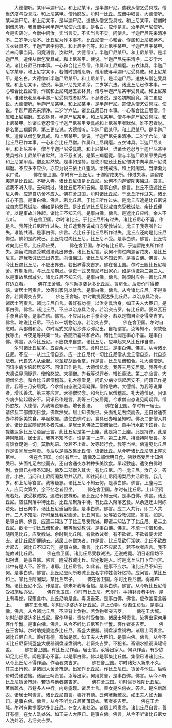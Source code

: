 <!-- { "loadSidebar": true } -->
　　大德僧听。某甲半迦尸尼。和上尼某甲。是半迦尸尼。遣我从僧乞受具戒。僧当济度与受具戒。和上尼某甲。僧怜愍故。尔时一比丘。应僧中唱言。大德僧听。某半迦尸尼。和上尼某甲。是半迦尸尼。遣使从僧乞受具戒。和上尼某甲。若僧时到僧忍听。我当僧中问半迦尸尼使六法事。是名白。应作是言。汝半迦尸尼使听。今是实语时。今僧中问汝。实当言实。不实当言不实。问使言。半迦尸尼先来清净不。二岁学六法不。比丘尼为作本事不。比丘尼僧一心和合。作属和上尼羯磨不。五衣钵具不。半迦尸尼字何等。和上尼字何等。和上尼字某甲。半迦尸尼字某甲。若未问事当问。问竟语言。汝默然。大德僧听。半迦尸尼某甲。和上尼某甲。是半迦尸尼。遣使从僧乞受具戒。和上尼某甲。使说。半迦尸尼先来清净。二岁学六法。诸比丘尼已作本事。一心和合比丘尼僧。作属和上尼羯磨。五衣钵具。半迦尸尼字某甲。和上尼字某甲。若僧时到僧忍听。僧用使与半迦尸尼受具戒。和上尼某甲。是名白。大德僧听半迦尸尼某甲。和上尼某甲。是半迦尸尼。遣使从僧乞受具戒。和上尼某甲。使说。半迦尸尼先来清净。二岁学六法。诸比丘尼已作本事。一心和合比丘尼僧。作属和上尼羯磨五衣钵具。僧与半迦尸尼某甲受具戒。和上尼某甲。谁诸长老忍与半迦尸尼受具戒者默然。不忍者说。是名初羯磨竟。第二更应说。大德僧听。半迦尸尼某甲。和上尼某甲。是半迦尸尼。遣使从僧乞受具戒。使说。半迦尸尼先来清净。二岁学六法。诸比丘尼已作本事。一心和合比丘尼僧。作属和上尼羯磨。五衣钵具。半迦尸尼某甲。和上尼某甲。僧与半迦尸尼受具戒。和上尼某甲。谁诸长老忍僧与半迦尸尼某甲受具戒和上尼某甲者默然。谁不忍者说。是名第二羯磨竟。第三更应说。大德僧听。半迦尸尼某甲。和上尼某甲。是半迦尸尼。遣使从僧乞受具戒。和上尼某甲。使说。半迦尸尼先来清净。二岁学六法。诸比丘尼已作本事。一心和合比丘尼僧。作属和上尼羯磨。五衣钵具。半迦尸尼某甲。和上尼某甲。僧与半迦尸尼受具戒。和上尼某甲。谁诸长老忍与半迦尸尼某甲受具戒和上尼某甲者默然。谁不忍者说。是第三羯磨竟。僧与半迦尸尼某甲受具戒和上尼某甲竟。僧忍默然故。是事如是持。是使即应还比丘尼僧坊中向半迦尸尼说羯磨。不应多不应少。亦应为说三依止八堕法。余残戒法。和上阿阇梨。当渐渐为汝广说。
　　佛在舍卫国。尔时有一比丘尼。于迦留陀夷所。作过失事。迦留陀夷遮是比丘尼。不听入寺。诸比丘尼语是比丘尼。汝何不向迦留陀夷悔过。答言。遮我不听入寺。云何悔过。诸比丘尼不知云何。是事白佛。佛言。比丘不应遮比丘尼入寺。应遮自坊舍不应入。佛在舍卫国。尔时诸比丘尼。于比丘所作过失。诸比丘心不喜。是事白佛。佛言。若比丘尼。于比丘所作过失。是比丘应遮是比丘尼说戒自恣受教诫法。佛如是约敕已。是比丘遮比丘尼说戒自恣受教诫法。余比丘便听。以是事故斗诤起。诸比丘不知云何。是事白佛。佛言。是遮比丘应听。余人不应听。
　　佛在舍卫国。尔时诸比丘。于比丘尼所有过失。诸比丘尼心不喜。作是言。我等比丘尼所作过失。比丘遮我等说戒自恣受教诫法。比丘于我等所作过失。谁能共语。是事白佛。佛言。若比丘于比丘尼所作过失。比丘应还向是比丘尼悔过。佛如是约敕已。比丘悔过向比丘尼。比丘尼不受。是事白佛。佛言。比丘悔过向比丘尼。比丘尼应受。
　　佛在舍卫国。尔时有比丘尼。于迦留陀夷所作过失。迦留陀夷遮受教诫法竟出界去。诸比丘尼言。汝何不悔过向迦留陀夷。是比丘尼言。遮我教诫法已出界去。向谁悔过。诸比丘尼不知云何。是事白佛。佛言。从今比丘遮比丘尼。不应出界去。若出界得突吉罗。佛在舍卫国。尔时王园比丘尼精舍。有剃发师。与比丘尼剃发。诱诳一式叉摩尼坏出家心。如是诱诳第二第三人。以是事故尼僧减少。诸比丘尼不知云何。是事白佛。佛言。剃须时应令一善比丘尼在边立看。
　　佛在王舍城。尔时助提婆达多比丘尼。赁房舍。后责价时得苦恼。诸居士呵责言。汝等出家何以赁舍。是事白佛。佛言。从今诸比丘尼。不得赁舍。若赁得突吉罗。
　　佛在王舍城。尔时助提婆达多比丘尼。以治身具治身。诸居士呵责言。诸比丘尼自言。善好有功德。以治身具治身。如王夫人大臣妇。是事白佛。佛言。诸比丘尼。不应以治身具治身。若治突吉罗。有比丘尼。便以瓦石手拳自治身。是事白佛。佛言。不应以瓦石手拳治身。若以是物自治身得突吉罗。佛言。略说比丘尼。不应以一切物治身。若治突吉罗。
　　佛在舍卫国。尔时自恣时。两部僧和合。尔时驱式叉摩尼沙弥沙弥尼出。自相谓言。汝等知不。何故驱我等出。今夜是等共集一处。各随所喜共和合故。诸比丘闻是事心不喜。是事白佛。佛言。从今比丘尼。不应夜来自恣。诸比丘尼。应早起来从比丘作自恣。
　　尔时诸比丘尼多。五百余人一一自恣。食时已过。是事白佛。佛言。从今诸比丘尼。不应一一从比丘僧自恣。应一比丘尼代一切比丘尼僧从比丘僧自恣。代自恣法者。代自恣人从坐起。脱革屣胡跪合掌。作是言。比丘尼僧和合。礼大德僧足。问讯少病少恼起居安不。问讯已作是言。大德僧忆念。我等三月安居竟。我等今求大德说见闻疑罪。僧怜愍故。大德僧。为我等说罪者。增长善法。第二亦应言。大德僧忆念。和合比丘尼僧稽首。礼大德僧足。问讯少病少恼起居安不。问讯已作是言。我等三月安居竟。今求僧自恣说见闻疑罪。僧怜愍故。大德僧。为我等说罪者。增长善法。第三亦应言。大德僧忆念。和合比丘尼僧稽首。礼大德僧足。问讯少病少恼起居安不。问讯已作是言。我等三月安居竟。今求僧自恣说见闻疑罪。僧怜愍故。大德僧。为我等说罪者。增长善法。
　　佛在舍卫国。尔时有一居士。请佛及二部僧明日食。佛默然受。居士知佛受已。头面礼足右绕而去。还自舍通夜办种种多美饮食。早起敷座。遣使白佛时到。食具已办唯圣知时。佛及二部僧入其舍。诸比丘尼随智慧多者先坐。是居士见佛及二部僧坐已。自手行水欲下饮食。助提婆达多比丘尼语居士言。此比丘尼是第一上座。此是第二上座。此是持律。此是持阿毗昙。居士言。我等不知不识。谁是第一上座。第二上座。持律持阿毗昙。多有饭食足饱一切。莫散乱语。汝若不止者。汝等起行食。我等当坐。佛遥见比丘尼作是语闻居士呵责。食后以是事故集比丘僧。语诸比丘。从今听诸比丘尼随上座次第坐。
　　佛在舍卫国。尔时有居士。请佛及二部僧明日食。佛默然受居士知佛受已。头面礼足右绕而去。还自舍通夜办种种多美饮食。早起敷座。遣使白佛时到。食具已办唯圣知时。佛及二部僧入其舍。有比丘尼。问一比丘尼。汝几岁。答言。小住。当问和上尼阿阇梨尼共活尼。即往问和上尼阿阇梨尼共活尼言。我几岁。和上尼等答言。我等疑忘。诸比丘尼不知云何。是事白佛。佛言。上座两三人。应问次第坐。余不忆念者但坐。
　　佛在舍卫国。尔时有比丘尼。上山至阿练若处。欲受教诫故。遇贼剥衣裸形。诸比丘尼不知云何。是事白佛。佛言。诸比丘尼。应住聚落中待比丘。比丘尼聚落中待。有比丘入聚落乞食。从余道还山阿练若处。日已向中。诸比丘尼垂当断食。是事白佛。佛言。应二人共行。即二人共行。二人不知法。所可至处看彩画舍。比丘问言。汝等欲受教诫耶。答言。如是。是事白佛。佛言。应遣二知法了了比丘尼受教诫。即遣二知法了了比丘尼。是二比丘尼。欲令一切比丘僧和合。我等当受教诫。是事白佛。佛言。不须一切僧和合。随所见比丘。应受教诫。余时到比丘所。有欲教诫者。有不欲者。不欲者便舍起去。诸比丘尼即便随去。诸居士在僧坊者。作是言。比丘尼欲行淫欲。比丘不欲故舍起去。诸比丘不知云何。是事白佛。佛言。比丘不应起去。若不欲者应言。我不能教诫比丘尼。
　　佛在舍卫国。诸比丘尼受教诫法。还说戒竟。明日诣僧坊不知报谁。是事白佛。佛言。随受教诫比丘。应还报是人。时是比丘尼门下立问言。此中有是人不。答言。谁耶。比丘尼言。如此者。是事不应尔。诸比丘尼不知云何。是事白佛。佛言。比丘尼应问所教诫比丘名字种姓善好忆持。应问言。某比丘和上。某比丘阿阇梨。某比丘弟子。
　　佛在舍卫国。尔时比丘尼僧。得裮布施。诸比丘尼不受。作是言。佛未听我等畜裮。是事白佛。佛言。从今听比丘尼僧受裮施私亦受。
　　佛在舍卫国。尔时有比丘尼。乞食时。手持钵食巷中行。屋上有毒蛇。屎堕食中。比丘尼啖是食。毒发垂死。是事白佛。佛言。应作盖覆食器上。
　　佛在王舍城。尔时助提婆达多比丘尼。背上负物。似畜生负驮。是事白佛。佛言。从今诸比丘尼。不应背上负物。若负物者突吉罗。
　　佛在王舍城。尔时助提婆达多比丘尼。客作华鬘。责价时受苦恼。诸居士呵责言。汝等出家何用客作华鬘。是事白佛。佛言。从今不听比丘尼客作华鬘。客作者突吉罗。
　　佛在王舍城。尔时助提婆达多比丘尼。畜盛大便器。铜盘澡盘铜杓。诸居士呵责言。诸比丘尼自言。善好有德。畜如是器。如王夫人大臣妇。是事白佛。佛言。从今不听比丘尼畜铜盔盛大便器铜盘澡盘铜杓。若畜突吉罗。不犯者。畜铜水瓶铜澡罐铜盖。
　　佛在舍卫国。有比丘尼作酒。居士言。汝等出家人。何以作酒。有少欲知足比丘尼。闻是事心不喜。以是事白佛。佛以是事集比丘僧。集僧已语诸比丘。从今比丘尼不得作酒。作酒者突吉罗。
　　佛在舍卫国。尔时诸妇人新来不久。其夫出行死。是诸妇人舍舍市肆。出家作比丘尼。作比丘尼已。赁舍与他住。后索价时受诸苦恼。诸居士呵责言。汝等出家。何用赁舍。是事白佛。佛言。从今不听比丘尼赁舍市肆。若赁与他者突吉罗。
　　佛在舍卫国。尔时偷罗难陀比丘尼。著新疏衣。市巷多人中行。内身露现。诸居士言。善女是名何衣。答言。是名新疏衣。诸居士呵责言。诸比丘尼自言。善好有德。云何著新疏衣。如王夫人如大臣妇。是事白佛。佛言。从今不听比丘尼著薄疏衣。著者突吉罗。
　　佛在王舍城。尔时有助提婆达多比丘尼。在女人洗处浴。诸居士呵责言。诸比丘尼自言。善好有德。在女人洗处浴。如王夫人大臣妇。是事白佛。佛言。从今不听诸比丘尼女人洗处浴。若浴突吉罗。
